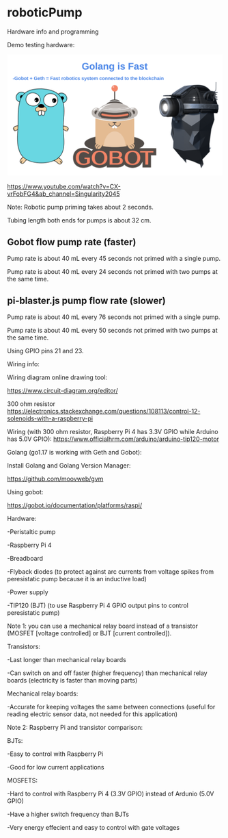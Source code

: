 # roboticPump

Hardware info and programming

Demo testing hardware:

<img src="https://github.com/GweiPump/roboticPump/blob/main/images/golangSpeed.png" alt="golangIsFast"/>

https://www.youtube.com/watch?v=CX-vrFobFG4&ab_channel=Singularity2045

Note: Robotic pump priming takes about 2 seconds.

Tubing length both ends for pumps is about 32 cm.

## Gobot flow pump rate (faster) 

Pump rate is about 40 mL every 45 seconds not primed with a single pump.

Pump rate is about 40 mL every 24 seconds not primed with two pumps at the same time.

## pi-blaster.js pump flow rate (slower)

Pump rate is about 40 mL every 76 seconds not primed with a single pump.

Pump rate is about 40 mL every 50 seconds not primed with two pumps at the same time.

Using GPIO pins 21 and 23.

Wiring info:

Wiring diagram online drawing tool:

https://www.circuit-diagram.org/editor/

300 ohm resistor
https://electronics.stackexchange.com/questions/108113/control-12-solenoids-with-a-raspberry-pi

Wiring (with 300 ohm resistor, Raspberry Pi 4 has 3.3V GPIO while Arduino has 5.0V GPIO):
https://www.officialhrm.com/arduino/arduino-tip120-motor

Golang (go1.17 is working with Geth and Gobot):

Install Golang and Golang Version Manager:

https://github.com/moovweb/gvm

Using gobot:

https://gobot.io/documentation/platforms/raspi/

Hardware:

-Peristaltic pump

-Raspberry Pi 4

-Breadboard

-Flyback diodes (to protect against arc currents from voltage spikes from peresistatic pump because it is an inductive load)

-Power supply

-TIP120 (BJT) (to use Raspberry Pi 4 GPIO output pins to control peresistatic pump)

Note 1: you can use a mechanical relay board instead of a transistor (MOSFET [voltage controlled] or BJT [current controlled]).

Transistors:

-Last longer than mechanical relay boards

-Can switch on and off faster (higher frequency) than mechanical relay boards (electricity is faster than moving parts)

Mechanical relay boards:

-Accurate for keeping voltages the same between connections (useful for reading electric sensor data, not needed for this application)

Note 2: Raspberry Pi and transistor comparison:

BJTs:

-Easy to control with Raspberry Pi

-Good for low current applications

MOSFETS:

-Hard to control with Raspberry Pi 4 (3.3V GPIO) instead of Ardunio (5.0V GPIO)

-Have a higher switch frequency than BJTs

-Very energy effecient and easy to control with gate voltages
